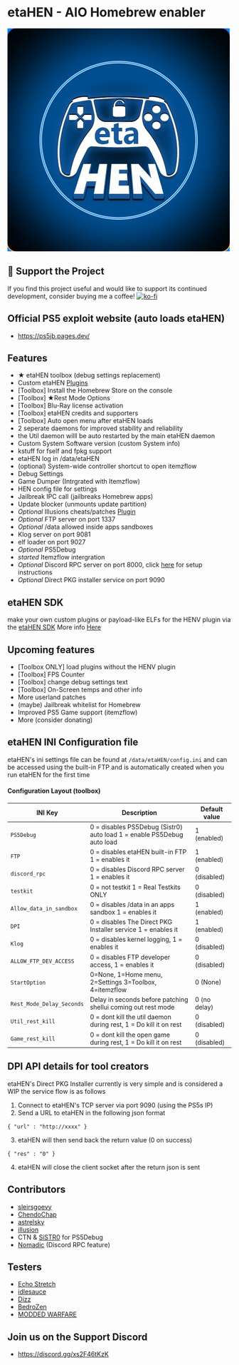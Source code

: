 # etaHEN - AIO Homebrew enabler

![etaHEN](https://github.com/LightningMods/etaHEN/blob/main/etaHEN-Icon.jpg)

## 🚀 **Support the Project**

If you find this project useful and would like to support its continued development, consider buying me a coffee!
[![ko-fi](https://www.ko-fi.com/img/githubbutton_sm.svg)](https://ko-fi.com/lightningmods)

## Official PS5 exploit website (auto loads etaHEN)
- https://ps5jb.pages.dev/

## Features
 - ★ etaHEN toolbox (debug settings replacement)
 - Custom etaHEN [Plugins](https://github.com/LightningMods/etaHEN-SDK/tree/main/Plugin_samples)
 - [Toolbox] Install the Homebrew Store on the console
 - [Toolbox] ★Rest Mode Options
 - [Toolbox] Blu-Ray license activation 
 - [Toolbox] etaHEN credits and supporters
 - [Toolbox] Auto open menu after etaHEN loads
 - 2 seperate daemons for improved stability and reliability
 - the Util daemon willl be auto restarted by the main etaHEN daemon
 - Custom System Software version (custom System info)
 - kstuff for fself and fpkg support 
 - etaHEN log in /data/etaHEN
 - (optional) System-wide controller shortcut to open itemzflow
 - Debug Settings
 - Game Dumper (Intrgrated with Itemzflow)
 - HEN config file for settings
 - Jailbreak IPC call (jailbreaks Homebrew apps)
 - Update blocker (unmounts update partition)
 - *Optional* Illusions cheats/patches [Plugin](https://github.com/LightningMods/etaHEN-SDK/tree/main/Plugin_samples/Illusion_cheats)
 - *Optional* FTP server on port 1337
 - *Optional* /data allowed inside apps sandboxes
 - Klog server on port 9081
 - elf loader on port 9027
 - *Optional* PS5Debug
 - *started* Itemzflow intergration
 - *Optional* Discord RPC server on port 8000, click [here](https://github.com/jeroendev-one/ps5-rpc-client) for setup instructions 
 - *Optional* Direct PKG installer service on port 9090

## etaHEN SDK
make your own custom plugins or payload-like ELFs for the HENV plugin via the [etaHEN SDK](https://github.com/lightningmods/etaHEN-SDK)
More info [Here](https://github.com/LightningMods/etaHEN-SDK/blob/main/README.md)

## Upcoming features
 - [Toolbox ONLY] load plugins without the HENV plugin
 - [Toolbox] FPS Counter
 - [Toolbox] change debug settings text
 - [Toolbox] On-Screen temps and other info
 - More userland patches
 - (maybe) Jailbreak whitelist for Homebrew
 - Improved PS5 Game support (itemzflow)
 - More (consider donating)

## etaHEN INI Configuration file 
etaHEN's ini settings file can be found at `/data/etaHEN/config.ini` and can be accessed using the built-in FTP
and is automatically created when you run etaHEN for the first time

#### Configuration Layout  (toolbox)
| INI Key             | Description                                                 | Default value
|---------------------|-------------------------------------------------------------|---------------------|                                        
| `PS5Debug`           | 0 = disables PS5Debug (Sistr0) auto load 1 = enable PS5Debug auto load  | 1 (enabled)    |
| `FTP`                | 0 = disables etaHEN built-in FTP 1 = enables it                | 1 (enabled)    |
| `discord_rpc`	       | 0 = disables Discord RPC server 1 = enables it 	        | 0 (disabled)   | 
| `testkit`	       | 0 = not testkit 1 = Real Testkits ONLY 	        | 0 (disabled)   | 
| `Allow_data_in_sandbox` | 0 = disables /data in an apps sandbox 1 = enables it 	        | 1 (enabled)   |
| `DPI`	       | 0 = disables The Direct PKG Installer service 1 = enables it 	        | 1 (enabled)   | 
| `Klog`               | 0 = disables kernel logging, 1 = enables it                  | 0 (disabled)   |
| `ALLOW_FTP_DEV_ACCESS` | 0 = disables FTP developer access, 1 = enables it           | 0 (disabled)   |
| `StartOption`        | 0=None, 1=Home menu, 2=Settings 3=Toolbox, 4=itemzflow            | 0 (None)    |
| `Rest_Mode_Delay_Seconds` | Delay in seconds before patching shellui coming out rest mode             | 0 (no delay)   |
| `Util_rest_kill`     | 0 = dont kill the util daemon during rest, 1 = Do kill it on rest     | 0 (disabled)   |
| `Game_rest_kill`     | 0 = dont kill the open game during rest, 1 = Do kill it  on rest         | 0 (disabled)   |

## DPI API details for tool creators 
etaHEN's Direct PKG Installer currently is very simple and is considered a WIP
the service flow is as follows

1. Connect to etaHEN's TCP server via port 9090 (using the PS5s IP)
2. Send a URL to etaHEN in the following json format
```
{ "url" : "http://xxxx" }
```
3. etaHEN will then send back the return value (0 on success)
```
{ "res" : "0" }
```
4. etaHEN will close the client socket after the return json is sent

## Contributors
- [sleirsgoevy](https://github.com/sleirsgoevy)
- [ChendoChap](https://github.com/ChendoChap)
- [astrelsky](https://github.com/astrelsky)
- [illusion](https://github.com/illusion0001)
- CTN & [SiSTR0](https://github.com/SiSTR0) for PS5Debug
- [Nomadic](https://github.com/jeroendev-one) (Discord RPC feature)

## Testers
- [Echo Stretch](https://twitter.com/StretchEcho)
- [idlesauce](https://github.com/idlesauce)
- [Dizz](https://github.com/DizzRL)
- [BedroZen](https://twitter.com/BedroZen)
- [MODDED WARFARE](https://twitter.com/MODDED_WARFARE)


## Join us on the Support Discord
- https://discord.gg/xs2F46tKzK
